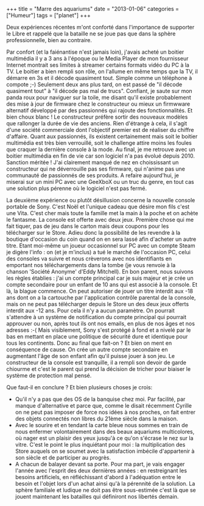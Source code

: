 +++
title = "Marre des aquariums"
date = "2013-01-06"
categories = ["Humeur"]
tags = ["planet"]
+++


Deux expériences récentes m'ont conforté dans l'importance de supporter le
Libre et rappelé que la bataille ne se joue pas que dans la sphère
professionnelle, bien au contraire.

Par confort (et la faiénantise n'est jamais loin), j'avais acheté un boitier
multimédia il y a 3 ans à l'époque ou le Media Player de mon fournisseur
Internet montrait ses limites à streamer certains formats vidéo du PC à la
TV. Le boitier a bien rempli son rôle, on l'allume en même temps que la TV, il
démarre en 3s et il décode quasiment tout. Simple comme un téléphone à
compote ;-) Seulement deux ans plus tard, on est passé de "il décode quasiment
tout" à "il décode pas mal de trucs". Confiant, je saute sur mon panda roux
pour naviguer sur la toile, me disant qu'il existe probablement des mise à jour
de firmware chez le constructeur ou mieux un firmwware alternatif développé
par des passionnés qui rajoute des fonctionnalités. Et bien choux blanc ! Le
constructeur préfère sortir des nouveaux modèles que rallonger la durée de
vie des anciens. Rien d'étrange à cela, il s'agit d'une société commerciale
dont l'objectif premier est de réaliser du chiffre d'affaire. Quant aux
passionnés, ils existent certainement mais soit le boitier multimédia est
très bien verrouillé, soit le challenge attire moins les foules que craquer la
dernière console à la mode. Au final, je me retrouve avec un boitier
multimédia en fin de vie car son logiciel n'a pas évolué depuis 2010.
Sanction méritée ! J'ai clairement manqué de nez en choississant un
constructeur qui ne déverrouille pas ses firmware, qui n'anime pas une
communauté de passionnés de ses produits. A refaire aujourd'hui, je miserai
sur un mini PC avec une GeeXboX ou un truc du genre, en tout cas une solution
plus pérenne où le logiciel n'est pas fermé.

La deuxième expérience ou plutôt désillusion concerne la nouvelle console
portable de Sony. C'est Noël et l'unique cadeau que désire mon fils c'est une
Vita. C'est cher mais toute la famille met la main à la poche et on achète le
fantasme. La console est offerte avec deux jeux. Première chose qui me fait
tiquer, pas de jeu dans le carton mais deux coupons pour les télécharger sur
le Store. Adieu donc la possibilité de les revendre à la boutique d'occasion
du coin quand on en sera lassé afin d'acheter un autre titre. Etant moi-même
un joueur occasionnel sur PC avec un compte Steam je digère l'info : on (et je
m'inclus) a tué le marché de l'occasion PC, celui des consoles va suivre et
nous crèverons avec nos identifiants en emportant nos téléchargements dans la
tombe (je vous renvoie à la chanson 'Société Anonyme' d'Eddy Mitchell). En
bon parent, nous suivons les règles établies : j'ai un compte principal car je
suis majeur et je crée un compte secondaire pour un enfant de 10 ans qui est
associé à la console. Et là, la blague commence. On peut autoriser de jouer
un titre interdit aux -18 ans dont on a la cartouche par l'application contrôle
parental de la console, mais on ne peut pas télécharger depuis le Store un des
deux jeux offerts interdit aux -12 ans. Pour cela il n'y a aucun paramètre. On
pourrait s'attendre à un système de notification du compte principal qui
pourrait approuver ou non, après tout ils ont nos emails, en plus de nos âges
et nos adresses :-( Mais visiblement, Sony s'est protégé à fond et a nivelé
par le bas en mettant en place une politique de sécurité dure et identique
pour tous les continents. Donc au final que fait-on ? Et bien on ment en
conséquence de cause. On crée un autre compte secondaire en augmentant l'âge
de son enfant afin qu'il puisse jouer à son jeu. Le constructeur de la console
est tranquille, il a rempli son devoir de garde chiourme et c'est le parent qui
prend la décision de tricher pour biaiser le système de protection mal pensé.

Que faut-il en conclure ? Et bien plusieurs choses je crois:

*    Qu'il n'y a pas que des OS de la banquise chez moi. Par facilité, par manque
d'alternative et parce que, comme le disait récemment Cyrille on ne peut pas
imposer de force nos idées à nos proches, on fait entrer des objets connectés
non libres du 21ème siècle dans la maison.
*    Avec le sourire et en tendant la carte bleue nous sommes en train de nous
enfermer volontairement dans des beaux aquariums multicolores, où nager est un
plaisir des yeux jusqu'à ce qu'on s'écrase le nez sur la vitre. C'est le point
le plus inquiétant pour moi : la multiplication des Store auquels on se soumet
avec la satisfaction imbécile d'appartenir à son siècle et de participer au
progrès.
*    A chacun de balayer devant sa porte. Pour ma part, je vais engager l'année avec
l'esprit des deux dernières années : en restreignant les besoins artificiels,
en réfléchissant d'abord à l'adéquation entre le besoin et l'objet lors d'un
achat ainsi qu'à la pérennité de la solution. La sphère familiale et ludique
ne doit pas être sous-estimée c'est là que se jouent maintenant les batailles
qui définiront nos libertés demain.



